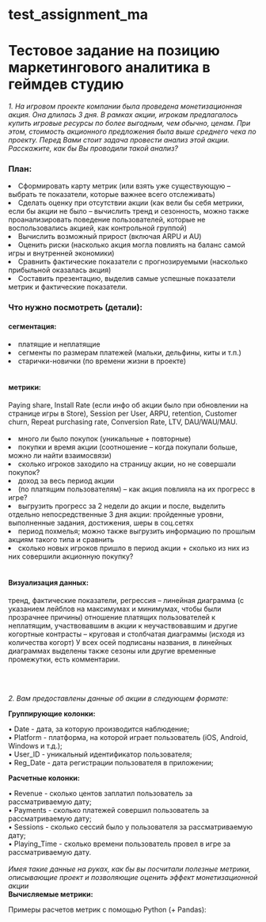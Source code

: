 # test_assignment_ma
<h1>Тестовое задание на позицию маркетингового аналитика в геймдев студию</h1>


<i>1. На игровом проекте компании была проведена монетизационная акция. Она длилась 3 дня. В рамках акции, игрокам предлагалось купить игровые ресурсы по более выгодным, чем обычно, ценам. При этом, стоимость акционного предложения была выше среднего чека по проекту. 
Перед Вами стоит задача провести анализ этой акции. Расскажите, как бы Вы проводили такой анализ?</i>

<h3>План:</h3>
<li>Сформировать карту метрик (или взять уже существующую – выбрать те показатели, которые важнее всего отслеживать)</li>
<li>Сделать оценку при отсутствии акции (как вели бы себя метрики, если бы акции не было – вычислить тренд и сезонность, можно также проанализировать поведение пользователей, которые не воспользовались акцией, как контрольной группой)</li>
<li>Вычислить возможный прирост (включая ARPU и AU)</li>
<li>Оценить риски (насколько акция могла повлиять на баланс самой игры и внутренней экономики)</li>
<li>Сравнить фактические показатели с прогнозируемыми (насколько прибыльной оказалась акция)</li>
<li>Составить презентацию, выделив самые успешные показатели метрик и фактические показатели.</li>


<h3>Что нужно посмотреть (детали):</h3>

<h4>сегментация:</h4> 
<li>платящие и неплатящие</li>
<li>сегменты по размерам платежей (мальки, дельфины, киты и т.п.)</li>
<li>старички-новички (по времени жизни в проекте)</li>
<br>
<h4>метрики:</h4> 
Paying share, Install Rate (если инфо об акции было при обновлении на странице игры в Store), Session per User, ARPU, retention, Customer churn, Repeat purchasing rate, Conversion Rate, LTV, DAU/WAU/MAU.<br>
<br>
<li>много ли было покупок (уникальные + повторные)</li>
<li>покупки и время акции (соотношение – когда покупали больше, можно ли найти взаимосвязи)</li>
<li>сколько игроков заходило на страницу акции, но не совершали покупок? </li>
<li>доход за весь период акции </li>
<li>(по платящим пользователям) – как акция повлияла на их прогресс в игре? </li>
<li>выгрузить прогресс за 2 недели до акции и после, выделить отдельно непосредственные 3 дня акции: пройденные уровни, выполненные задания, достижения, шеры в соц.сетях</li>
<li>период похмелья; можно также выгрузить информацию по прошлым акциям такого типа и сравнить</li>
<li>сколько новых игроков пришло в период акции + сколько из них из них совершили акционную покупку?</li>
<br>

<h4>Визуализация данных:</h4>

тренд, фактические показатели, регрессия – линейная диаграмма (с указанием лейблов на максимумах и минимумах, чтобы были прозрачнее причины)
отношение платящих пользователей к неплатящим, участвовавшим в акции к неучаствовавшим и другие когортные контрасты – круговая и столбчатая диаграммы (исходя из количества когорт)
У всех осей подписаны названия, в линейных диаграммах выделены также сезоны или другие временные промежутки, есть комментарии.  

<br>
<br>

<i>2. Вам предоставлены данные об акции в следующем формате:</i>

**Группирующие колонки:**

• Date - дата, за которую производится наблюдение; <br>
• Platform - платформа, на которой играет пользователь (iOS, Android, Windows и т.д.); <br>
• User_ID - уникальный идентификатор пользователя; <br>
• Reg_Date - дата регистрации пользователя в приложении; <br>

**Расчетные колонки:**
 
• Revenue - сколько центов заплатил пользователь за рассматриваемую дату; <br>
• Payments - сколько платежей совершил пользователь за рассматриваемую дату; <br>
• Sessions - сколько сессий было у пользователя за рассматриваемую дату;<br>
• Playing_Time - сколько времени пользователь провел в игре за рассматриваемую дату. <br>
<br>
<i>Имея такие данные на руках, как бы вы посчитали полезные метрики, описывающие проект и позволяющие оценить эффект монетизационной акции</i>
<br>
**Вычисляемые метрики:**

Примеры расчетов метрик с помощью Python (+ Pandas):

